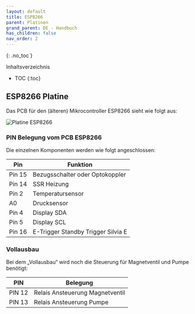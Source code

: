 ```yaml
---
layout: default
title: ESP8266
parent: Platinen
grand_parent: DE - Handbuch
has_children: false
nav_order: 2
---
```


{: .no_toc }

Inhaltsverzeichnis

* TOC
{:toc}

## ESP8266 Platine

Das PCB für den (älteren) Mikrocontroller ESP8266 sieht wie folgt aus:

![Platine ESP8266](../../img/pcb/esp8266/pcb_esp8266_rev1_1.png)

###  PIN Belegung vom PCB ESP8266

Die einzelnen Komponenten werden wie folgt angeschlossen:

Pin|Funktion
-|-
Pin 15| Bezugsschalter oder Optokoppler
Pin 14| SSR Heizung
Pin 2| Temperatursensor
A0| Drucksensor
Pin 4| Display SDA
Pin 5| Display SCL
Pin 16| E-Trigger Standby Trigger Silvia E

### Vollausbau

Bei dem „Vollausbau“ wird noch die Steuerung für Magnetventil und Pumpe benötigt:

PIN | Belegung
-|-
PIN 12 | Relais Ansteuerung Magnetventil
PIN 13 | Relais Ansteuerung Pumpe
